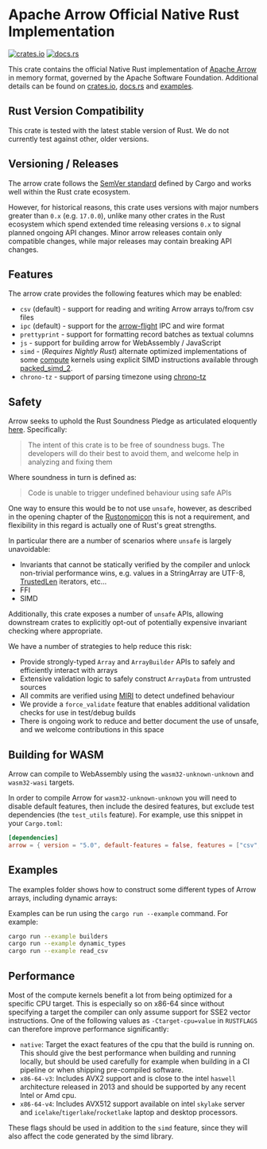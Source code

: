 <!---
  Licensed to the Apache Software Foundation (ASF) under one
  or more contributor license agreements.  See the NOTICE file
  distributed with this work for additional information
  regarding copyright ownership.  The ASF licenses this file
  to you under the Apache License, Version 2.0 (the
  "License"); you may not use this file except in compliance
  with the License.  You may obtain a copy of the License at

    http://www.apache.org/licenses/LICENSE-2.0

  Unless required by applicable law or agreed to in writing,
  software distributed under the License is distributed on an
  "AS IS" BASIS, WITHOUT WARRANTIES OR CONDITIONS OF ANY
  KIND, either express or implied.  See the License for the
  specific language governing permissions and limitations
  under the License.
-->

# Apache Arrow Official Native Rust Implementation

[![crates.io](https://img.shields.io/crates/v/arrow.svg)](https://crates.io/crates/arrow)
[![docs.rs](https://img.shields.io/docsrs/arrow.svg)](https://docs.rs/arrow/latest/arrow/)

This crate contains the official Native Rust implementation of [Apache Arrow][arrow] in memory format, governed by the Apache Software Foundation. Additional details can be found on [crates.io](https://crates.io/crates/arrow), [docs.rs](https://docs.rs/arrow/latest/arrow/) and [examples](https://github.com/apache/arrow-rs/tree/master/arrow/examples).

## Rust Version Compatibility

This crate is tested with the latest stable version of Rust. We do not currently test against other, older versions.

## Versioning / Releases

The arrow crate follows the [SemVer standard](https://doc.rust-lang.org/cargo/reference/semver.html) defined by Cargo and works well within the Rust crate ecosystem.

However, for historical reasons, this crate uses versions with major numbers greater than `0.x` (e.g. `17.0.0`), unlike many other crates in the Rust ecosystem which spend extended time releasing versions `0.x` to signal planned ongoing API changes. Minor arrow releases contain only compatible changes, while major releases may contain breaking API changes.

## Features

The arrow crate provides the following features which may be enabled:

- `csv` (default) - support for reading and writing Arrow arrays to/from csv files
- `ipc` (default) - support for the [arrow-flight](https://crates.io/crates/arrow-flight) IPC and wire format
- `prettyprint` - support for formatting record batches as textual columns
- `js` - support for building arrow for WebAssembly / JavaScript
- `simd` - (_Requires Nightly Rust_) alternate optimized
  implementations of some [compute](https://github.com/apache/arrow-rs/tree/master/arrow/src/compute/kernels)
  kernels using explicit SIMD instructions available through [packed_simd_2](https://docs.rs/packed_simd_2/latest/packed_simd_2/).
- `chrono-tz` - support of parsing timezone using [chrono-tz](https://docs.rs/chrono-tz/0.6.0/chrono_tz/)

## Safety

Arrow seeks to uphold the Rust Soundness Pledge as articulated eloquently [here](https://raphlinus.github.io/rust/2020/01/18/soundness-pledge.html). Specifically:

> The intent of this crate is to be free of soundness bugs. The developers will do their best to avoid them, and welcome help in analyzing and fixing them

Where soundness in turn is defined as:

> Code is unable to trigger undefined behaviour using safe APIs

One way to ensure this would be to not use `unsafe`, however, as described in the opening chapter of the [Rustonomicon](https://doc.rust-lang.org/nomicon/meet-safe-and-unsafe.html) this is not a requirement, and flexibility in this regard is actually one of Rust's great strengths.

In particular there are a number of scenarios where `unsafe` is largely unavoidable:

* Invariants that cannot be statically verified by the compiler and unlock non-trivial performance wins, e.g. values in a StringArray are UTF-8, [TrustedLen](https://doc.rust-lang.org/std/iter/trait.TrustedLen.html) iterators, etc...
* FFI 
* SIMD

Additionally, this crate exposes a number of `unsafe` APIs, allowing downstream crates to explicitly opt-out of potentially expensive invariant checking where appropriate. 

We have a number of strategies to help reduce this risk:

* Provide strongly-typed `Array` and `ArrayBuilder` APIs to safely and efficiently interact with arrays
* Extensive validation logic to safely construct `ArrayData` from untrusted sources
* All commits are verified using [MIRI](https://github.com/rust-lang/miri) to detect undefined behaviour
* We provide a `force_validate` feature that enables additional validation checks for use in test/debug builds
* There is ongoing work to reduce and better document the use of unsafe, and we welcome contributions in this space

## Building for WASM

Arrow can compile to WebAssembly using the `wasm32-unknown-unknown` and `wasm32-wasi` targets.

In order to compile Arrow for `wasm32-unknown-unknown` you will need to disable default features, then include the desired features, but exclude test dependencies (the `test_utils` feature). For example, use this snippet in your `Cargo.toml`:

```toml
[dependencies]
arrow = { version = "5.0", default-features = false, features = ["csv", "ipc", "simd"] }
```

## Examples

The examples folder shows how to construct some different types of Arrow
arrays, including dynamic arrays:

Examples can be run using the `cargo run --example` command. For example:

```bash
cargo run --example builders
cargo run --example dynamic_types
cargo run --example read_csv
```

[arrow]: https://arrow.apache.org/


## Performance

Most of the compute kernels benefit a lot from being optimized for a specific CPU target.
This is especially so on x86-64 since without specifying a target the compiler can only assume support for SSE2 vector instructions.
One of the following values as `-Ctarget-cpu=value` in `RUSTFLAGS` can therefore improve performance significantly:

 - `native`: Target the exact features of the cpu that the build is running on.
   This should give the best performance when building and running locally, but should be used carefully for example when building in a CI pipeline or when shipping pre-compiled software. 
 - `x86-64-v3`: Includes AVX2 support and is close to the intel `haswell` architecture released in 2013 and should be supported by any recent Intel or Amd cpu.
 - `x86-64-v4`: Includes AVX512 support available on intel `skylake` server and `icelake`/`tigerlake`/`rocketlake` laptop and desktop processors.

These flags should be used in addition to the `simd` feature, since they will also affect the code generated by the simd library. 